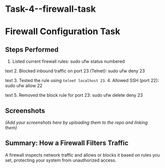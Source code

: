 # Task-4--firewall-task

# Firewall Configuration Task

## Steps Performed

1. Listed current firewall rules:
sudo ufw status numbered


text
2. Blocked inbound traffic on port 23 (Telnet):
sudo ufw deny 23


text
3. Tested the rule using `telnet localhost 23`.
4. Allowed SSH (port 22):
sudo ufw allow 22


text
5. Removed the block rule for port 23:
sudo ufw delete deny 23


## Screenshots

*(Add your screenshots here by uploading them to the repo and linking them)*

## Summary: How a Firewall Filters Traffic

A firewall inspects network traffic and allows or blocks it based on rules you set, protecting your system from unauthorized access.

